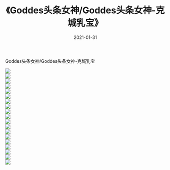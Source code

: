 ﻿---
layout: post
title:  《Goddes头条女神/Goddes头条女神-克城乳宝》
date:   2021-01-31
img: http://img.660000.xyz/Sharelink/网络美图/2021/Goddes头条女神/Goddes头条女神-克城乳宝/000.jpg
categories: [美女, 清纯, 唯美]
---

Goddes头条女神/Goddes头条女神-克城乳宝

 ![](http://img.660000.xyz/Sharelink/网络美图/2021/Goddes头条女神/Goddes头条女神-克城乳宝/001.jpg) <br>![](http://img.660000.xyz/Sharelink/网络美图/2021/Goddes头条女神/Goddes头条女神-克城乳宝/002.jpg) <br>![](http://img.660000.xyz/Sharelink/网络美图/2021/Goddes头条女神/Goddes头条女神-克城乳宝/003.jpg) <br>![](http://img.660000.xyz/Sharelink/网络美图/2021/Goddes头条女神/Goddes头条女神-克城乳宝/004.jpg) <br>![](http://img.660000.xyz/Sharelink/网络美图/2021/Goddes头条女神/Goddes头条女神-克城乳宝/005.jpg) <br>![](http://img.660000.xyz/Sharelink/网络美图/2021/Goddes头条女神/Goddes头条女神-克城乳宝/006.jpg) <br>![](http://img.660000.xyz/Sharelink/网络美图/2021/Goddes头条女神/Goddes头条女神-克城乳宝/007.jpg) <br>![](http://img.660000.xyz/Sharelink/网络美图/2021/Goddes头条女神/Goddes头条女神-克城乳宝/008.jpg) <br>![](http://img.660000.xyz/Sharelink/网络美图/2021/Goddes头条女神/Goddes头条女神-克城乳宝/009.jpg) <br>![](http://img.660000.xyz/Sharelink/网络美图/2021/Goddes头条女神/Goddes头条女神-克城乳宝/010.jpg) <br>![](http://img.660000.xyz/Sharelink/网络美图/2021/Goddes头条女神/Goddes头条女神-克城乳宝/011.jpg) <br>![](http://img.660000.xyz/Sharelink/网络美图/2021/Goddes头条女神/Goddes头条女神-克城乳宝/012.jpg) <br>![](http://img.660000.xyz/Sharelink/网络美图/2021/Goddes头条女神/Goddes头条女神-克城乳宝/013.jpg) <br>![](http://img.660000.xyz/Sharelink/网络美图/2021/Goddes头条女神/Goddes头条女神-克城乳宝/014.jpg) <br>![](http://img.660000.xyz/Sharelink/网络美图/2021/Goddes头条女神/Goddes头条女神-克城乳宝/015.jpg) <br>![](http://img.660000.xyz/Sharelink/网络美图/2021/Goddes头条女神/Goddes头条女神-克城乳宝/016.jpg) <br>![](http://img.660000.xyz/Sharelink/网络美图/2021/Goddes头条女神/Goddes头条女神-克城乳宝/017.jpg) <br>![](http://img.660000.xyz/Sharelink/网络美图/2021/Goddes头条女神/Goddes头条女神-克城乳宝/018.jpg) <br>![](http://img.660000.xyz/Sharelink/网络美图/2021/Goddes头条女神/Goddes头条女神-克城乳宝/019.jpg) <br>